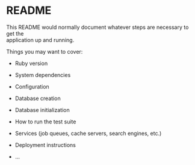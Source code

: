 # README

This README would normally document whatever steps are necessary to get the    
application up and running.  

Things you may want to cover:                                

* Ruby version

* System dependencies  

* Configuration  

* Database creation

* Database initialization

* How to run the test suite

* Services (job queues, cache servers, search engines, etc.)

* Deployment instructions

* ...
